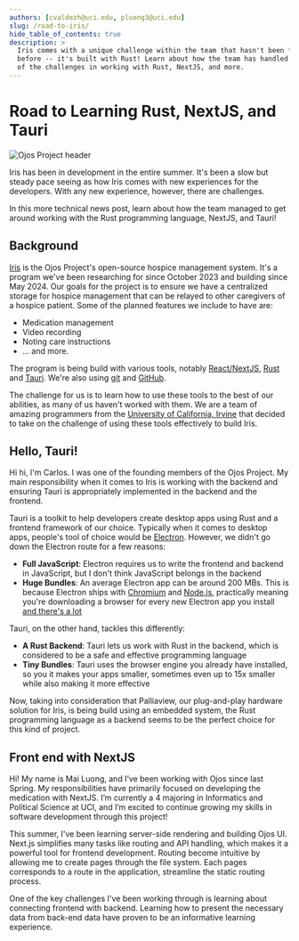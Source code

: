 ```yaml
---
authors: [cvaldezh@uci.edu, pluong3@uci.edu]
slug: /road-to-iris/
hide_table_of_contents: true
description: >
  Iris comes with a unique challenge within the team that hasn't been faced
  before -- it's built with Rust! Learn about how the team has handled some
  of the challenges in working with Rust, NextJS, and more.
---
```


# Road to Learning Rust, NextJS, and Tauri

![Ojos Project header](@site/static/images/header.png)

Iris has been in development in the entire summer. It's been a slow but steady
pace seeing as how Iris comes with new experiences for the developers. With any
new experience, however, there are challenges.

In this more technical news post, learn about how the team managed to get around
working with the Rust programming language, NextJS, and Tauri!

<!-- truncate -->
<!-- ? Please keep truncate here! -->
<!-- ? Learn more: https://docusaurus.io/docs/blog#blog-list -->

<!-- markdownlint-disable MD026 -->
<!-- ? Disable no-trailing-punctuation, please keep here! -->
<!-- ? Learn more: -->
<!-- ? https://github.com/DavidAnson/markdownlint/blob/main/doc/md026.md -->

## Background

[Iris](https://github.com/ojosproject/iris/) is the Ojos Project's open-source
hospice management system. It's a program we've been researching for since
October 2023 and building since May 2024. Our goals for the project is to ensure
we have a centralized storage for hospice management that can be relayed to
other caregivers of a hospice patient. Some of the planned features we include
to have are:

- Medication management
- Video recording
- Noting care instructions
- ... and more.

The program is being build with various tools, notably
[React/NextJS](https://nextjs.org/), [Rust](https://rust-lang.org/) and
[Tauri](https://tauri.app/). We're also using [git](https://git-scm.com/) and
[GitHub](https://github.com/).

The challenge for us is to learn how to use these tools to the best of our
abilities, as many of us haven't worked with them. We are a team of amazing
programmers from the [University of California, Irvine](https://uci.edu/) that
decided to take on the challenge of using these tools effectively to build Iris.

## Hello, Tauri!

Hi hi, I'm Carlos. I was one of the founding members of the Ojos Project. My
main responsibility when it comes to Iris is working with the backend and
ensuring Tauri is appropriately implemented in the backend and the frontend.

Tauri is a toolkit to help developers create desktop apps using Rust and a
frontend framework of our choice. Typically when it comes to desktop apps,
people's tool of choice would be [Electron](https://www.electronjs.org/).
However, we didn't go down the Electron route for a few reasons:

- **Full JavaScript**: Electron requires us to write the frontend and backend in
  JavaScript, but I don't think JavaScript belongs in the backend
- **Huge Bundles**: An average Electron app can be around 200 MBs. This is
  because Electron ships with [Chromium](https://www.chromium.org) and
  [Node.js](https://nodejs.org/), practically meaning you're downloading a
  browser for every new Electron app you install
  [and there's a lot](https://www.electronjs.org/apps)

Tauri, on the other hand, tackles this differently:

- **A Rust Backend**: Tauri lets us work with Rust in the backend, which is
  considered to be a safe and effective programming language
- **Tiny Bundles**: Tauri uses the browser engine you already have installed, so
  you it makes your apps smaller, sometimes even up to 15x smaller while also
  making it more effective

Now, taking into consideration that Palliaview, our plug-and-play hardware
solution for Iris, is being build using an embedded system, the Rust programming
language as a backend seems to be the perfect choice for this kind of project.

## Front end with NextJS

Hi! My name is Mai Luong, and I’ve been working with Ojos since last Spring. My
responsibilities have primarily focused on developing the medication with
NextJS. I’m currently a 4 majoring in Informatics and Political Science
at UCI, and I’m excited to continue growing my skills in software development
through this project!

This summer, I've been learning server-side rendering and building Ojos UI.
Next.js simplifies many tasks like routing and API handling, which makes it
a powerful tool for frontend development. Routing become intuitive by allowing
me to create pages through the file system. Each pages corresponds
to a route in the application, streamline the static routing process.

One of the key challenges I've been working through is learning about connecting
frontend with backend. Learning how to present the necessary data from
back-end data have proven to be an informative learning experience.
